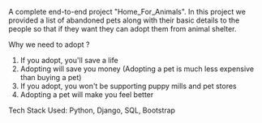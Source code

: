 A complete end-to-end project "Home_For_Animals". 
In this project we provided a list of abandoned pets along with their basic details to the people so that if they want they can adopt them from animal shelter.

Why we need to adopt ?
1. If you adopt, you'll save a life
2. Adopting will save you money (Adopting a pet is much less expensive than buying a pet)
3. If you adopt, you won't be supporting puppy mills and pet stores
4. Adopting a pet will make you feel better

Tech Stack Used:
Python, Django, SQL, Bootstrap
